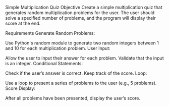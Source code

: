 Simple Multiplication Quiz
Objective
Create a simple multiplication quiz that generates random multiplication problems for the user. The user should solve a specified number of problems, and the program will display their score at the end.

Requirements
Generate Random Problems:

Use Python's random module to generate two random integers between 1 and 10 for each multiplication problem.
User Input:

Allow the user to input their answer for each problem.
Validate that the input is an integer.
Conditional Statements:

Check if the user’s answer is correct.
Keep track of the score.
Loop:

Use a loop to present a series of problems to the user (e.g., 5 problems).
Score Display:

After all problems have been presented, display the user’s score.
